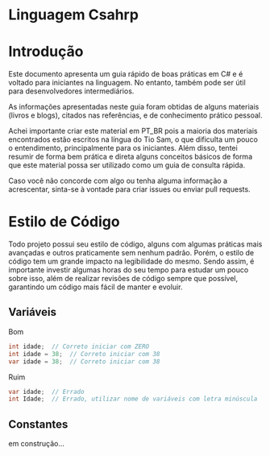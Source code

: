 # Linguagem Csahrp

# Introdução

Este documento apresenta um guia rápido de boas práticas em C# e é voltado para iniciantes na linguagem. No entanto, também pode ser útil para desenvolvedores intermediários.

As informações apresentadas neste guia foram obtidas de alguns materiais (livros e blogs), citados nas referências, e de conhecimento prático pessoal.

Achei importante criar este material em PT_BR pois a maioria dos materiais encontrados estão escritos na língua do Tio Sam, o que dificulta um pouco o entendimento, principalmente para os iniciantes. Além disso, tentei resumir de forma bem prática e direta alguns conceitos básicos de forma que este material possa ser utilizado como um guia de consulta rápida.

Caso você não concorde com algo ou tenha alguma informação a acrescentar, sinta-se à vontade para criar issues ou enviar pull requests.

# Estilo de Código

Todo projeto possui seu estilo de código, alguns com algumas práticas mais avançadas e outros praticamente sem nenhum padrão. Porém, o estilo de código tem um grande impacto na legibilidade do mesmo. Sendo assim, é importante investir algumas horas do seu tempo para estudar um pouco sobre isso, além de realizar revisões de código sempre que possível, garantindo um código mais fácil de manter e evoluir.

## Variáveis

Bom

```C#
int idade;  // Correto iniciar com ZERO
int idade = 38;  // Correto iniciar com 38
var idade = 38;  // Correto iniciar com 38
```

Ruim

```C#
var idade;  // Errado
int Idade;  // Errado, utilizar nome de variáveis com letra minúscula
```

## Constantes

em construção...
